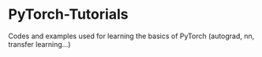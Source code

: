 # PyTorch-Tutorials
Codes and examples used for learning the basics of PyTorch (autograd, nn, transfer learning...)
